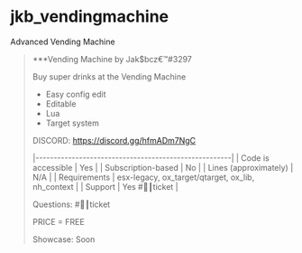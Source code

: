 # jkb_vendingmachine
Advanced  Vending Machine

> ***Vending Machine by Jak$bcz€™#3297
> 
> Buy super drinks at the Vending Machine
> 
> - Easy config edit
> - Editable
> - Lua
> - Target system
> 
> DISCORD: https://discord.gg/hfmADm7NgC
> 
> |------------------------------------------------------|
> | Code is accessible                   | Yes                                    |
> | Subscription-based                | No                                     |
> | Lines (approximately)            |  N/A                                   |
> | Requirements                            | esx-legacy, ox_target/qtarget, ox_lib, nh_context                |
> | Support                                        | Yes   #🎫┃ticket     |
> 
> 
> Questions:  ⁠#🎫┃ticket
> 
> PRICE = FREE
> 
> Showcase: Soon
> 

